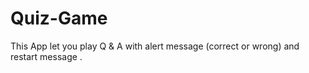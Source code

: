 # Quiz-Game

This App let you play Q & A with alert message (correct or wrong) and restart message .
